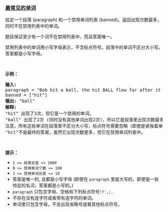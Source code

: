 ### [最常见的单词](https://leetcode-cn.com/problems/most-common-word)

<p>给定一个段落 (paragraph) 和一个禁用单词列表 (banned)。返回出现次数最多，同时不在禁用列表中的单词。</p>

<p>题目保证至少有一个词不在禁用列表中，而且答案唯一。</p>

<p>禁用列表中的单词用小写字母表示，不含标点符号。段落中的单词不区分大小写。答案都是小写字母。</p>

<p>&nbsp;</p>

<p><strong>示例：</strong></p>

<pre><strong>输入:</strong> 
paragraph = &quot;Bob hit a ball, the hit BALL flew far after it was hit.&quot;
banned = [&quot;hit&quot;]
<strong>输出:</strong> &quot;ball&quot;
<strong>解释:</strong> 
&quot;hit&quot; 出现了3次，但它是一个禁用的单词。
&quot;ball&quot; 出现了2次 (同时没有其他单词出现2次)，所以它是段落里出现次数最多的，且不在禁用列表中的单词。 
注意，所有这些单词在段落里不区分大小写，标点符号需要忽略（即使是紧挨着单词也忽略， 比如 &quot;ball,&quot;）， 
&quot;hit&quot;不是最终的答案，虽然它出现次数更多，但它在禁用单词列表中。
</pre>

<p>&nbsp;</p>

<p><strong>提示：</strong></p>

<ul>
	<li><code>1 &lt;= 段落长度 &lt;= 1000</code></li>
	<li><code>0 &lt;= 禁用单词个数 &lt;= 100</code></li>
	<li><code>1 &lt;= 禁用单词长度 &lt;= 10</code></li>
	<li>答案是唯一的, 且都是小写字母&nbsp;(即使在 <code>paragraph</code> 里是大写的，即使是一些特定的名词，答案都是小写的。)</li>
	<li><code>paragraph</code>&nbsp;只包含字母、空格和下列标点符号<code>!?&#39;,;.</code></li>
	<li>不存在没有连字符或者带有连字符的单词。</li>
	<li>单词里只包含字母，不会出现省略号或者其他标点符号。</li>
</ul>
